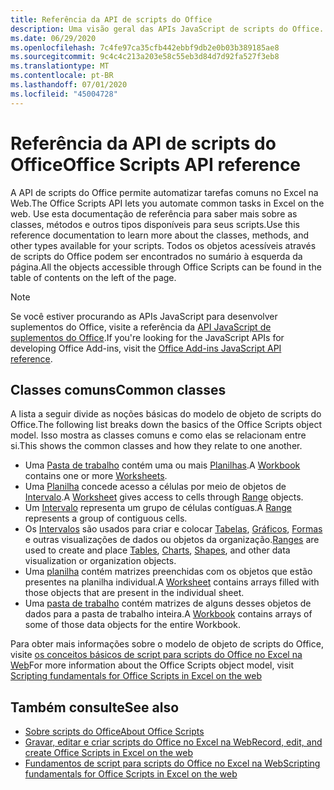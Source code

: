 ```yaml
---
title: Referência da API de scripts do Office
description: Uma visão geral das APIs JavaScript de scripts do Office.
ms.date: 06/29/2020
ms.openlocfilehash: 7c4fe97ca35cfb442ebbf9db2e0b03b389185ae8
ms.sourcegitcommit: 9c4c4c213a203e58c55eb3d84d7d92fa527f3eb8
ms.translationtype: MT
ms.contentlocale: pt-BR
ms.lasthandoff: 07/01/2020
ms.locfileid: "45004728"
---
```

# <a name="office-scripts-api-reference"></a><span data-ttu-id="fd996-103">Referência da API de scripts do Office</span><span class="sxs-lookup"><span data-stu-id="fd996-103">Office Scripts API reference</span></span>

<span data-ttu-id="fd996-104">A API de scripts do Office permite automatizar tarefas comuns no Excel na Web.</span><span class="sxs-lookup"><span data-stu-id="fd996-104">The Office Scripts API lets you automate common tasks in Excel on the web.</span></span> <span data-ttu-id="fd996-105">Use esta documentação de referência para saber mais sobre as classes, métodos e outros tipos disponíveis para seus scripts.</span><span class="sxs-lookup"><span data-stu-id="fd996-105">Use this reference documentation to learn more about the classes, methods, and other types available for your scripts.</span></span> <span data-ttu-id="fd996-106">Todos os objetos acessíveis através de scripts do Office podem ser encontrados no sumário à esquerda da página.</span><span class="sxs-lookup"><span data-stu-id="fd996-106">All the objects accessible through Office Scripts can be found in the table of contents on the left of the page.</span></span>

> [!NOTE]
> <span data-ttu-id="fd996-107">Se você estiver procurando as APIs JavaScript para desenvolver suplementos do Office, visite a referência da [API JavaScript de suplementos do Office](/javascript/api/overview?view=excel-js-preview).</span><span class="sxs-lookup"><span data-stu-id="fd996-107">If you're looking for the JavaScript APIs for developing Office Add-ins, visit the [Office Add-ins JavaScript API reference](/javascript/api/overview?view=excel-js-preview).</span></span>

## <a name="common-classes"></a><span data-ttu-id="fd996-108">Classes comuns</span><span class="sxs-lookup"><span data-stu-id="fd996-108">Common classes</span></span>

<span data-ttu-id="fd996-109">A lista a seguir divide as noções básicas do modelo de objeto de scripts do Office.</span><span class="sxs-lookup"><span data-stu-id="fd996-109">The following list breaks down the basics of the Office Scripts object model.</span></span> <span data-ttu-id="fd996-110">Isso mostra as classes comuns e como elas se relacionam entre si.</span><span class="sxs-lookup"><span data-stu-id="fd996-110">This shows the common classes and how they relate to one another.</span></span>

- <span data-ttu-id="fd996-111">Uma [Pasta de trabalho](/javascript/api/office-scripts/excelscript/excelscript.workbook) contém uma ou mais [Planilhas](/javascript/api/office-scripts/excelscript/excelscript.worksheet).</span><span class="sxs-lookup"><span data-stu-id="fd996-111">A [Workbook](/javascript/api/office-scripts/excelscript/excelscript.workbook) contains one or more [Worksheets](/javascript/api/office-scripts/excelscript/excelscript.worksheet).</span></span>
- <span data-ttu-id="fd996-112">Uma [Planilha](/javascript/api/office-scripts/excelscript/excelscript.worksheet) concede acesso a células por meio de objetos de [Intervalo](/javascript/api/office-scripts/excelscript/excelscript.range).</span><span class="sxs-lookup"><span data-stu-id="fd996-112">A [Worksheet](/javascript/api/office-scripts/excelscript/excelscript.worksheet) gives access to cells through [Range](/javascript/api/office-scripts/excelscript/excelscript.range) objects.</span></span>
- <span data-ttu-id="fd996-113">Um [Intervalo](/javascript/api/office-scripts/excelscript/excelscript.range) representa um grupo de células contíguas.</span><span class="sxs-lookup"><span data-stu-id="fd996-113">A [Range](/javascript/api/office-scripts/excelscript/excelscript.range) represents a group of contiguous cells.</span></span>
- <span data-ttu-id="fd996-114">Os [Intervalos](/javascript/api/office-scripts/excelscript/excelscript.range) são usados para criar e colocar [Tabelas](/javascript/api/office-scripts/excelscript/excelscript.table), [Gráficos](/javascript/api/office-scripts/excelscript/excelscript.chart), [Formas](/javascript/api/office-scripts/excelscript/excelscript.shape) e outras visualizações de dados ou objetos da organização.</span><span class="sxs-lookup"><span data-stu-id="fd996-114">[Ranges](/javascript/api/office-scripts/excelscript/excelscript.range) are used to create and place [Tables](/javascript/api/office-scripts/excelscript/excelscript.table), [Charts](/javascript/api/office-scripts/excelscript/excelscript.chart), [Shapes](/javascript/api/office-scripts/excelscript/excelscript.shape), and other data visualization or organization objects.</span></span>
- <span data-ttu-id="fd996-115">Uma [planilha](/javascript/api/office-scripts/excelscript/excelscript.worksheet) contém matrizes preenchidas com os objetos que estão presentes na planilha individual.</span><span class="sxs-lookup"><span data-stu-id="fd996-115">A [Worksheet](/javascript/api/office-scripts/excelscript/excelscript.worksheet) contains arrays filled with those objects that are present in the individual sheet.</span></span>
- <span data-ttu-id="fd996-116">Uma [pasta de trabalho](/javascript/api/office-scripts/excelscript/excelscript.workbook) contém matrizes de alguns desses objetos de dados para a pasta de trabalho inteira.</span><span class="sxs-lookup"><span data-stu-id="fd996-116">A [Workbook](/javascript/api/office-scripts/excelscript/excelscript.workbook) contains arrays of some of those data objects for the entire Workbook.</span></span>

<span data-ttu-id="fd996-117">Para obter mais informações sobre o modelo de objeto de scripts do Office, visite [os conceitos básicos de script para scripts do Office no Excel na Web](/office/dev/scripts/develop/scripting-fundamentals)</span><span class="sxs-lookup"><span data-stu-id="fd996-117">For more information about the Office Scripts object model, visit [Scripting fundamentals for Office Scripts in Excel on the web](/office/dev/scripts/develop/scripting-fundamentals)</span></span>

## <a name="see-also"></a><span data-ttu-id="fd996-118">Também consulte</span><span class="sxs-lookup"><span data-stu-id="fd996-118">See also</span></span>

- [<span data-ttu-id="fd996-119">Sobre scripts do Office</span><span class="sxs-lookup"><span data-stu-id="fd996-119">About Office Scripts</span></span>](/office/dev/scripts/overview/excel)
- [<span data-ttu-id="fd996-120">Gravar, editar e criar scripts do Office no Excel na Web</span><span class="sxs-lookup"><span data-stu-id="fd996-120">Record, edit, and create Office Scripts in Excel on the web</span></span>](/office/dev/scripts/tutorials/excel-tutorial)
- [<span data-ttu-id="fd996-121">Fundamentos de script para scripts do Office no Excel na Web</span><span class="sxs-lookup"><span data-stu-id="fd996-121">Scripting fundamentals for Office Scripts in Excel on the web</span></span>](/office/dev/scripts/develop/scripting-fundamentals)

